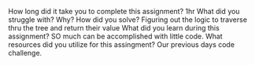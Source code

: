 How long did it take you to complete this assignment? 1hr
What did you struggle with? Why? How did you solve? Figuring out the logic to traverse thru the tree and return their value
What did you learn during this assignment? SO much can be accomplished with little code.
What resources did you utilize for this assingment? Our previous days code challenge.
